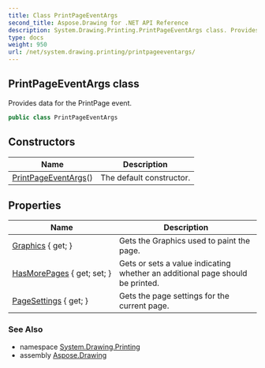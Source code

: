 ```yaml
---
title: Class PrintPageEventArgs
second_title: Aspose.Drawing for .NET API Reference
description: System.Drawing.Printing.PrintPageEventArgs class. Provides data for the PrintPage event
type: docs
weight: 950
url: /net/system.drawing.printing/printpageeventargs/
---
```

## PrintPageEventArgs class

Provides data for the PrintPage event.

```csharp
public class PrintPageEventArgs
```

## Constructors

| Name | Description |
| --- | --- |
| [PrintPageEventArgs](printpageeventargs/)() | The default constructor. |

## Properties

| Name | Description |
| --- | --- |
| [Graphics](../../system.drawing.printing/printpageeventargs/graphics/) { get; } | Gets the Graphics used to paint the page. |
| [HasMorePages](../../system.drawing.printing/printpageeventargs/hasmorepages/) { get; set; } | Gets or sets a value indicating whether an additional page should be printed. |
| [PageSettings](../../system.drawing.printing/printpageeventargs/pagesettings/) { get; } | Gets the page settings for the current page. |

### See Also

* namespace [System.Drawing.Printing](../../system.drawing.printing/)
* assembly [Aspose.Drawing](../../)


